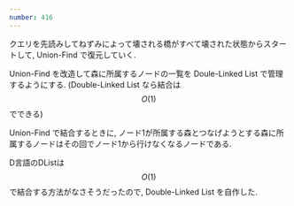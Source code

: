 ```yaml
---
number: 416
---
```

クエリを先読みしてねずみによって壊される橋がすべて壊された状態からスタートして, Union-Find で復元していく.

Union-Find を改造して森に所属するノードの一覧を Doule-Linked List で管理するようにする. (Double-Linked List なら結合は $$ O(1) $$ でできる)

Union-Find で結合するときに, ノード1が所属する森とつなげようとする森に所属するノードはその回でノード1から行けなくなるノードである.

D言語のDListは $$ O(1) $$ で結合する方法がなさそうだったので, Double-Linked List を自作した.
